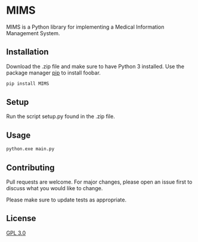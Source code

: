 # MIMS

MIMS is a Python library for implementing a Medical Information Management System.

## Installation

Download the .zip file and make sure to have Python 3 installed. Use the package manager [pip](https://pip.pypa.io/en/stable/) to install foobar.

```bash
pip install MIMS
```

## Setup

Run the script setup.py found in the .zip file. 

## Usage

```python
python.exe main.py
```

## Contributing
Pull requests are welcome. For major changes, please open an issue first to discuss what you would like to change.

Please make sure to update tests as appropriate.

## License
[GPL 3.0](https://choosealicense.com/licenses/gpl-3.0/)